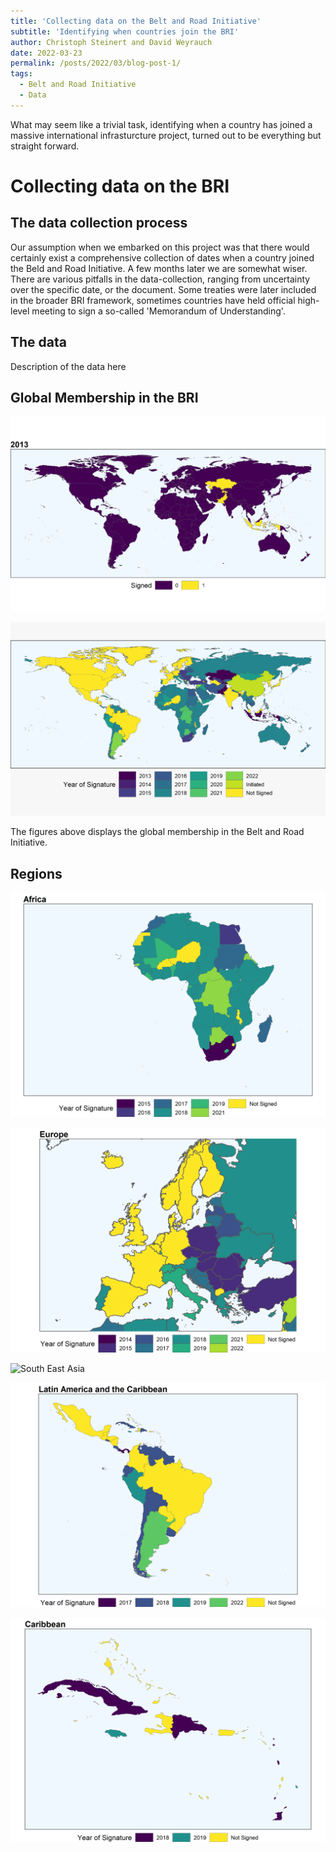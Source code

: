 ```yaml
---
title: 'Collecting data on the Belt and Road Initiative'
subtitle: 'Identifying when countries join the BRI'
author: Christoph Steinert and David Weyrauch
date: 2022-03-23
permalink: /posts/2022/03/blog-post-1/
tags:
  - Belt and Road Initiative
  - Data
---
```


What may seem like a trivial task, identifying when a country has joined a massive international infrasturcture project, turned out to be everything but straight forward.

# Collecting data on the BRI

## The data collection process

Our assumption when we embarked on this project was that there would certainly exist a comprehensive collection of dates when a country joined the Beld and Road Initiative. A few months later we are somewhat wiser. There are various pitfalls in the data-collection, ranging from uncertainty over the specific date, or the document. Some treaties were later included in the broader BRI framework, sometimes countries have held official high-level meeting to sign a so-called 'Memorandum of Understanding'.


## The data
Description of the data here



## Global Membership in the BRI

![Global membership over time](/images/bri-membership/worldmap_over_time.gif "BRI Members over time")



![Global membership in the BRI](/images/bri-membership/worldmap.jpg "Global participation in the BRI")


The figures above displays the global membership in the Belt and Road Initiative.


## Regions


![Africa](/images/bri-membership/africa.png "Africa")

![Europe](/images/bri-membership/europe.png  "Europe")

![South East Asia](/images/bri-membership/se-asia.png "South East Asia")

![Latin America](/images/bri-membership/latin_america.png "Latin America")

![Caribbean](/images/bri-membership/caribbean.png "Caribbean")

